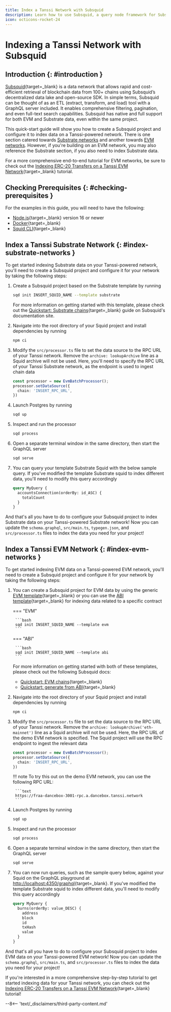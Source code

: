 ```yaml
---
title: Index a Tanssi Network with Subsquid
description: Learn how to use Subsquid, a query node framework for Substrate-based chains, to index and process data on a Tanssi EVM or Substrate network.
icon: octicons-rocket-24
---
```


# Indexing a Tanssi Network with Subsquid

## Introduction {: #introduction }

[Subsquid](https://subsquid.io){target=\_blank} is a data network that allows rapid and cost-efficient retrieval of blockchain data from 100+ chains using Subsquid’s decentralized data lake and open-source SDK. In simple terms, Subsquid can be thought of as an ETL (extract, transform, and load) tool with a GraphQL server included. It enables comprehensive filtering, pagination, and even full-text search capabilities. Subsquid has native and full support for both EVM and Substrate data, even within the same project.

This quick-start guide will show you how to create a Subsquid project and configure it to index data on a Tanssi-powered network. There is one section catered towards [Substrate networks](#index-substrate-networks) and another towards [EVM networks](#index-evm-networks). However, if you're building on an EVM network, you may also reference the Substrate section, if you also need to index Substrate data.

For a more comprehensive end-to-end tutorial for EVM networks, be sure to check out the [Indexing ERC-20 Transfers on a Tanssi EVM Network](/builders/toolkit/integrations/indexers/subsquid/erc20-transfers/){target=\_blank} tutorial.

## Checking Prerequisites {: #checking-prerequisites }

For the examples in this guide, you will need to have the following:

 - [Node.js](https://nodejs.org/en/download){target=\_blank} version 16 or newer
 - [Docker](https://docs.docker.com/get-docker){target=\_blank}
 - [Squid CLI](https://docs.subsquid.io/squid-cli/installation){target=\_blank}

## Index a Tanssi Substrate Network {: #index-substrate-networks }

To get started indexing Substrate data on your Tanssi-powered network, you'll need to create a Subsquid project and configure it for your network by taking the following steps:

1. Create a Subsquid project based on the Substrate template by running

    ```bash
    sqd init INSERT_SQUID_NAME --template substrate
    ```

    For more information on getting started with this template, please check out the [Quickstart: Substrate chains](https://docs.subsquid.io/quickstart/quickstart-substrate){target=\_blank} guide on Subsquid's documentation site.

2. Navigate into the root directory of your Squid project and install dependencies by running

    ```bash
    npm ci
    ```

3. Modify the `src/processor.ts` file to set the data source to the RPC URL of your Tanssi network. Remove the `archive: lookupArchive` line as a Squid archive will not be used. Here, you'll need to specify the RPC URL of your Tanssi Substrate network, as the endpoint is used to ingest chain data

    ```ts
    const processor = new EvmBatchProcessor();
    processor.setDataSource({
      chain: 'INSERT_RPC_URL',
    })
    ```

4. Launch Postgres by running

    ```bash
    sqd up
    ```

5. Inspect and run the processor

    ```bash
    sqd process
    ```

6. Open a separate terminal window in the same directory, then start the GraphQL server

    ```bash
    sqd serve
    ```

7. You can query your template Substrate Squid with the below sample query. If you've modified the template Substrate squid to index different data, you'll need to modify this query accordingly

    ```graphql
    query MyQuery {
      accountsConnection(orderBy: id_ASC) {
        totalCount
      }
    }
    ```

And that's all you have to do to configure your Subsquid project to index Substrate data on your Tanssi-powered Substrate network! Now you can update the `schema.graphql`, `src/main.ts`, `typegen.json`, and `src/processor.ts` files to index the data you need for your project!

## Index a Tanssi EVM Network {: #index-evm-networks }

To get started indexing EVM data on a Tanssi-powered EVM network, you'll need to create a Subsquid project and configure it for your network by taking the following steps:

1. You can create a Subsquid project for EVM data by using the generic [EVM template](https://github.com/subsquid-labs/squid-evm-template){target=\_blank} or you can use the [ABI template](https://github.com/subsquid-labs/squid-abi-template){target=\_blank} for indexing data related to a specific contract

    === "EVM"

        ```bash
        sqd init INSERT_SQUID_NAME --template evm
        ```

    === "ABI"

        ```bash
        sqd init INSERT_SQUID_NAME --template abi
        ```

    For more information on getting started with both of these templates, please check out the following Subsquid docs:

      - [Quickstart: EVM chains](https://docs.subsquid.io/quickstart/quickstart-ethereum){target=\_blank}
      - [Quickstart: generate from ABI](https://docs.subsquid.io/quickstart/quickstart-abi){target=\_blank}

2. Navigate into the root directory of your Squid project and install dependencies by running

    ```bash
    npm ci
    ```

3. Modify the `src/processor.ts` file to set the data source to the RPC URL of your Tanssi network. Remove the `archive: lookupArchive('eth-mainnet')` line as a Squid archive will not be used. Here, the RPC URL of the demo EVM network is specified. The Squid project will use the RPC endpoint to ingest the relevant data

    ```ts
    const processor = new EvmBatchProcessor();
    processor.setDataSource({
      chain: 'INSERT_RPC_URL',
    })
    ```

    !!! note
        To try this out on the demo EVM network, you can use the following RPC URL:

        ```text
        https://fraa-dancebox-3001-rpc.a.dancebox.tanssi.network
        ```

4. Launch Postgres by running

    ```bash
    sqd up
    ```

5. Inspect and run the processor

    ```bash
    sqd process
    ```

6. Open a separate terminal window in the same directory, then start the GraphQL server

    ```bash
    sqd serve
    ```

7. You can now run queries, such as the sample query below, against your Squid on the GraphQL playground at [http://localhost:4350/graphql](http://localhost:4350/graphql){target=\_blank}. If you've modified the template Substrate squid to index different data, you'll need to modify this query accordingly

    ```graphql
    query MyQuery {
      burns(orderBy: value_DESC) {
        address
        block
        id
        txHash
        value
      }
    }
    ```

And that's all you have to do to configure your Subsquid project to index EVM data on your Tanssi-powered EVM network! Now you can update the `schema.graphql`, `src/main.ts`, and `src/processor.ts` files to index the data you need for your project!

If you're interested in a more comprehensive step-by-step tutorial to get started indexing data for your Tanssi network, you can check out the [Indexing ERC-20 Transfers on a Tanssi EVM Network](/builders/toolkit/integrations/indexers/subsquid/erc20-transfers/){target=\_blank} tutorial!

--8<-- 'text/_disclaimers/third-party-content.md'
